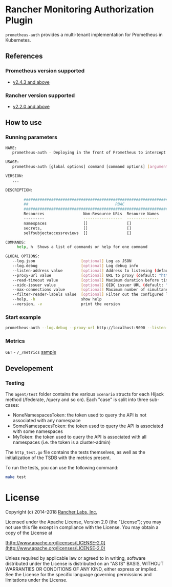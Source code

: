 # Rancher Monitoring Authorization Plugin

`prometheus-auth` provides a multi-tenant implementation for Prometheus in Kubernetes.

## References

### Prometheus version supported

- [v2.4.3 and above](https://github.com/prometheus/prometheus/releases/tag/v2.4.3)

### Rancher version supported

- [v2.2.0 and above](https://github.com/rancher/rancher/releases/tag/v2.2.0)

## How to use

### Running parameters

```bash
NAME:
   prometheus-auth - Deploying in the front of Prometheus to intercept and hijack the APIs

USAGE:
   prometheus-auth [global options] command [command options] [arguments...]

VERSION:
   ...

DESCRIPTION:
   
        ##################################################################################
        ##                                      RBAC                                    ##
        ##################################################################################
        Resources                 Non-Resource URLs  Resource Names       Verbs
        ---------                 -----------------  --------------       -----
        namespaces                []                 []                   [list,watch,get]
        secrets,                  []                 []                   [list,watch,get]
        selfsubjectaccessreviews  []                 []                   [create]

COMMANDS:
     help, h  Shows a list of commands or help for one command

GLOBAL OPTIONS:
   --log.json                    [optional] Log as JSON
   --log.debug                   [optional] Log debug info
   --listen-address value        [optional] Address to listening (default: ":9090")
   --proxy-url value             [optional] URL to proxy (default: "http://localhost:9999")
   --read-timeout value          [optional] Maximum duration before timing out read of the request, and closing idle connections (default: 5m0s)
   --oidc-issuer value           [optional] OIDC issuer URL (default: "https://rancher.example.com")
   --max-connections value       [optional] Maximum number of simultaneous connections (default: 512)
   --filter-reader-labels value  [optional] Filter out the configured labels when calling '/api/v1/read'
   --help, -h                    show help
   --version, -v                 print the version

```

### Start example

```bash
prometheus-auth --log.debug --proxy-url http://localhost:9090 --listen-address :9090

```

### Metrics

`GET` - `/_/metrics` [sample](METRICS)

## Developement

### Testing

The `agent/test` folder contains the various `Scenario` structs for each Hijack method (/federate, /query and so on). Each "case" is split into three sub-cases:

- NoneNamespacesToken: the token used to query the API is not associated with any namespace
- SomeNamespacesToken: the token used to query the API is associated with some namespaces
- MyToken: the token used to query the API is associated with all namespaces (i.e. the token is a cluster-admin)

The `http_test.go` file contains the tests themselves, as well as the initialization of the TSDB with the metrics
present.

To run the tests, you can use the following command:

```bash
make test
```

# License

Copyright (c) 2014-2018 [Rancher Labs, Inc.](http://rancher.com)

Licensed under the Apache License, Version 2.0 (the "License");
you may not use this file except in compliance with the License.
You may obtain a copy of the License at

[http://www.apache.org/licenses/LICENSE-2.0](http://www.apache.org/licenses/LICENSE-2.0)

Unless required by applicable law or agreed to in writing, software
distributed under the License is distributed on an "AS IS" BASIS,
WITHOUT WARRANTIES OR CONDITIONS OF ANY KIND, either express or implied.
See the License for the specific language governing permissions and
limitations under the License.